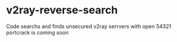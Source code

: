 # v2ray-reverse-search 
Code searchs and finds unsecured v2ray serrvers with open 54321 portcrack is coming soon 
